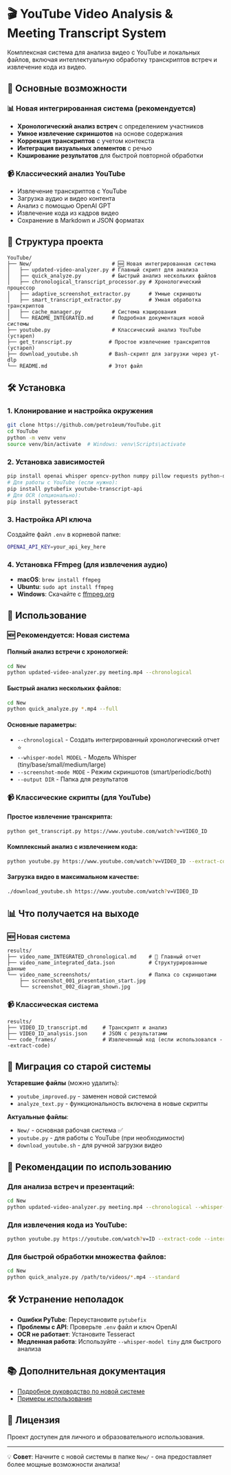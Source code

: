 # 🎬 YouTube Video Analysis & Meeting Transcript System

Комплексная система для анализа видео с YouTube и локальных файлов, включая интеллектуальную обработку транскриптов встреч и извлечение кода из видео.

## 🚀 Основные возможности

### 📊 **Новая интегрированная система** (рекомендуется)
- **Хронологический анализ встреч** с определением участников
- **Умное извлечение скриншотов** на основе содержания
- **Коррекция транскриптов** с учетом контекста
- **Интеграция визуальных элементов** с речью
- **Кэширование результатов** для быстрой повторной обработки

### 📹 **Классический анализ YouTube**
- Извлечение транскриптов с YouTube
- Загрузка аудио и видео контента
- Анализ с помощью OpenAI GPT
- Извлечение кода из кадров видео
- Сохранение в Markdown и JSON форматах

## 📁 Структура проекта

```
YouTube/
├── New/                          # 🆕 Новая интегрированная система
│   ├── updated-video-analyzer.py # Главный скрипт для анализа
│   ├── quick_analyze.py          # Быстрый анализ нескольких файлов
│   ├── chronological_transcript_processor.py # Хронологический процессор
│   ├── adaptive_screenshot_extractor.py      # Умные скриншоты
│   ├── smart_transcript_extractor.py         # Умная обработка транскриптов
│   ├── cache_manager.py          # Система кэширования
│   └── README_INTEGRATED.md      # Подробная документация новой системы
├── youtube.py                    # Классический анализ YouTube (устарел)
├── get_transcript.py            # Простое извлечение транскриптов (устарел)
├── download_youtube.sh          # Bash-скрипт для загрузки через yt-dlp
└── README.md                    # Этот файл
```

## 🛠️ Установка

### 1. Клонирование и настройка окружения
```bash
git clone https://github.com/petro1eum/YouTube.git
cd YouTube
python -m venv venv
source venv/bin/activate  # Windows: venv\Scripts\activate
```

### 2. Установка зависимостей
```bash
pip install openai whisper opencv-python numpy pillow requests python-dotenv
# Для работы с YouTube (если нужно):
pip install pytubefix youtube-transcript-api
# Для OCR (опционально):
pip install pytesseract
```

### 3. Настройка API ключа
Создайте файл `.env` в корневой папке:
```bash
OPENAI_API_KEY=your_api_key_here
```

### 4. Установка FFmpeg (для извлечения аудио)
- **macOS**: `brew install ffmpeg`
- **Ubuntu**: `sudo apt install ffmpeg`  
- **Windows**: Скачайте с [ffmpeg.org](https://ffmpeg.org/)

## 🎯 Использование

### 🆕 **Рекомендуется: Новая система**

#### Полный анализ встречи с хронологией:
```bash
cd New
python updated-video-analyzer.py meeting.mp4 --chronological
```

#### Быстрый анализ нескольких файлов:
```bash
cd New  
python quick_analyze.py *.mp4 --full
```

#### Основные параметры:
- `--chronological` - Создать интегрированный хронологический отчет ⭐
- `--whisper-model MODEL` - Модель Whisper (tiny/base/small/medium/large)
- `--screenshot-mode MODE` - Режим скриншотов (smart/periodic/both)
- `--output DIR` - Папка для результатов

### 📹 **Классические скрипты** (для YouTube)

#### Простое извлечение транскрипта:
```bash
python get_transcript.py https://www.youtube.com/watch?v=VIDEO_ID
```

#### Комплексный анализ с извлечением кода:
```bash
python youtube.py https://www.youtube.com/watch?v=VIDEO_ID --extract-code --whisper-model base
```

#### Загрузка видео в максимальном качестве:
```bash
./download_youtube.sh https://www.youtube.com/watch?v=VIDEO_ID
```

## 📊 Что получается на выходе

### 🆕 **Новая система**
```
results/
├── video_name_INTEGRATED_chronological.md    # 🎯 Главный отчет
├── video_name_integrated_data.json           # Структурированные данные  
└── video_name_screenshots/                   # Папка со скриншотами
    ├── screenshot_001_presentation_start.jpg
    └── screenshot_002_diagram_shown.jpg
```

### 📹 **Классическая система**
```
results/
├── VIDEO_ID_transcript.md     # Транскрипт и анализ
├── VIDEO_ID_analysis.json     # JSON с результатами
└── code_frames/               # Извлеченный код (если использовался --extract-code)
```

## 🔄 Миграция со старой системы

**Устаревшие файлы** (можно удалить):
- `youtube_improved.py` - заменен новой системой
- `analyze_text.py` - функциональность включена в новые скрипты

**Актуальные файлы**:
- `New/` - основная рабочая система ✅
- `youtube.py` - для работы с YouTube (при необходимости)
- `download_youtube.sh` - для ручной загрузки видео

## 🎯 Рекомендации по использованию

### Для анализа встреч и презентаций:
```bash
cd New
python updated-video-analyzer.py meeting.mp4 --chronological --whisper-model base
```

### Для извлечения кода из YouTube:
```bash
python youtube.py https://youtube.com/watch?v=ID --extract-code --interval 0.5
```

### Для быстрой обработки множества файлов:
```bash
cd New
python quick_analyze.py /path/to/videos/*.mp4 --standard
```

## 🛠️ Устранение неполадок

- **Ошибки PyTube**: Переустановите `pytubefix`
- **Проблемы с API**: Проверьте `.env` файл и ключ OpenAI
- **OCR не работает**: Установите Tesseract
- **Медленная работа**: Используйте `--whisper-model tiny` для быстрого анализа

## 📚 Дополнительная документация

- [Подробное руководство по новой системе](New/README_INTEGRATED.md)
- [Примеры использования](New/test_chronological_output.md)

## 📄 Лицензия

Проект доступен для личного и образовательного использования.

---

💡 **Совет**: Начните с новой системы в папке `New/` - она предоставляет более мощные возможности анализа!